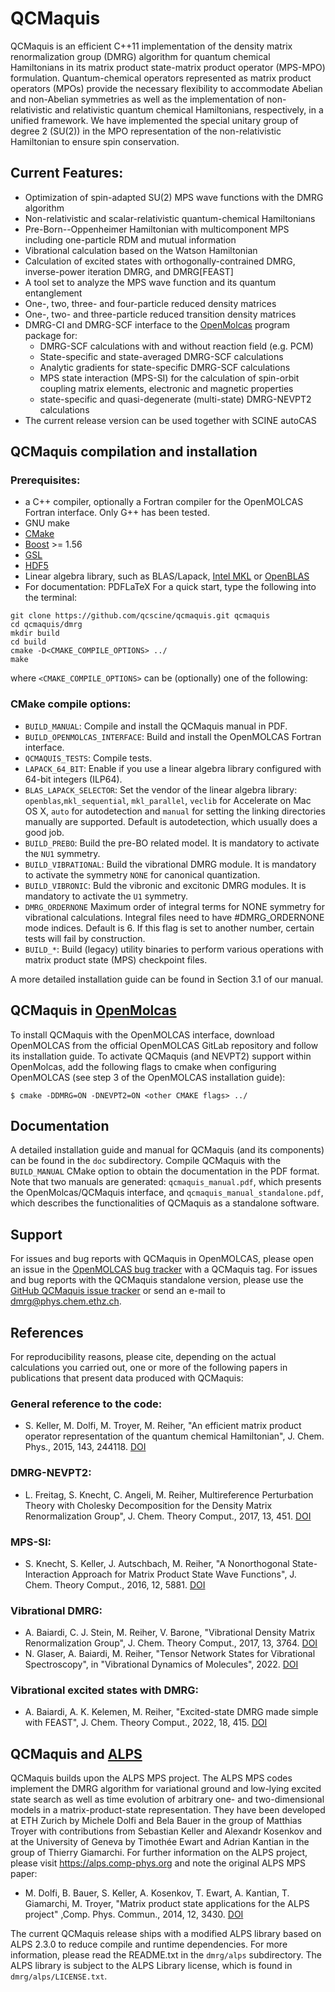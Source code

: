 # QCMaquis
QCMaquis is an efficient C++11 implementation of the density matrix renormalization group (DMRG) algorithm for quantum chemical Hamiltonians in its matrix product state-matrix product operator (MPS-MPO) formulation. Quantum-chemical operators represented as matrix product operators (MPOs) provide the necessary flexibility to accommodate Abelian and non-Abelian symmetries as well as the implementation of non-relativistic and relativistic quantum chemical Hamiltonians, respectively, in a unified framework. We have implemented the special unitary group of degree 2 (SU(2)) in the MPO representation of the non-relativistic Hamiltonian to ensure spin conservation.

## Current Features:
  - Optimization of spin-adapted SU(2) MPS wave functions with the DMRG algorithm
  - Non-relativistic and scalar-relativistic quantum-chemical Hamiltonians
  - Pre-Born--Oppenheimer Hamiltonian with multicomponent MPS including one-particle RDM and mutual information
  - Vibrational calculation based on the Watson Hamiltonian
  - Calculation of excited states with orthogonally-contrained DMRG, inverse-power iteration DMRG, and DMRG[FEAST]
  - A tool set to analyze the MPS wave function and its quantum entanglement
  - One-, two, three- and four-particle reduced density matrices
  - One-, two- and three-particle reduced transition density matrices
  - DMRG-CI and DMRG-SCF interface to the [OpenMolcas](https://gitlab.com/Molcas/OpenMolcas) program package for:
    - DMRG-SCF calculations with and without reaction field (e.g. PCM)
    - State-specific and state-averaged DMRG-SCF calculations
    - Analytic gradients for state-specific DMRG-SCF calculations
    - MPS state interaction (MPS-SI) for the calculation of spin-orbit coupling matrix elements, electronic and magnetic properties
    - state-specific and quasi-degenerate (multi-state) DMRG-NEVPT2 calculations
  - The current release version can be used together with SCINE autoCAS

## QCMaquis compilation and installation
### Prerequisites:
- a C++ compiler, optionally a Fortran compiler for the OpenMOLCAS Fortran interface. Only G++ has been tested.
- GNU make
- [CMake](https://cmake.org)
- [Boost](https://boost.org) >= 1.56
- [GSL](https://www.gnu.org/software/gsl/)
- [HDF5](https://www.hdfgroup.org/downloads/hdf5)
- Linear algebra library, such as BLAS/Lapack, [Intel MKL](https://software.intel.com/content/www/us/en/develop/tools/math-kernel-library.html) or [OpenBLAS](https://www.openblas.net/)
- For documentation: PDFLaTeX
For a quick start, type the following into the terminal:
```
git clone https://github.com/qcscine/qcmaquis.git qcmaquis
cd qcmaquis/dmrg
mkdir build
cd build
cmake -D<CMAKE_COMPILE_OPTIONS> ../
make
```
where `<CMAKE_COMPILE_OPTIONS>` can be (optionally) one of the following:

### CMake compile options:
- `BUILD_MANUAL`: Compile and install the QCMaquis manual in PDF.
- `BUILD_OPENMOLCAS_INTERFACE`: Build and install the OpenMOLCAS Fortran interface.
- `QCMAQUIS_TESTS`: Compile tests.
- `LAPACK_64_BIT`: Enable if you use a linear algebra library configured with 64-bit integers (ILP64).
- `BLAS_LAPACK_SELECTOR`: Set the vendor of the linear algebra library: `openblas`,`mkl_sequential`, `mkl_parallel`, `veclib` for Accelerate on Mac OS X, `auto` for autodetection and `manual` for setting the linking directories manually are supported. Default is autodetection, which usually does a good job.
- `BUILD_PREBO`: Build the pre-BO related model. It is mandatory to activate the `NU1` symmetry.
- `BUILD_VIBRATIONAL`: Build the vibrational DMRG module. It is mandatory to activate the symmetry `NONE` for canonical quantization.
- `BUILD_VIBRONIC`: Buld the vibronic and excitonic DMRG modules. It is mandatory to activate the `U1` symmetry.
- `DMRG_ORDERNONE` Maximum order of integral terms for NONE symmetry for vibrational calculations. Integral files need to have #DMRG_ORDERNONE mode indices. Default is 6. If this flag is set to another number, certain tests will fail by construction.
- `BUILD_*`: Build (legacy) utility binaries to perform various operations with matrix product state (MPS) checkpoint files.

A more detailed installation guide can be found in Section 3.1 of our manual.

## QCMaquis in [OpenMolcas](https://gitlab.com/Molcas/OpenMolcas)

To install QCMaquis with the OpenMOLCAS interface, download OpenMOLCAS from the official OpenMOLCAS GitLab repository and follow its installation guide. To activate QCMaquis (and NEVPT2) support within OpenMolcas, add the following flags to cmake when configuring OpenMOLCAS (see step 3 of the OpenMOLCAS installation guide):

```$ cmake -DDMRG=ON -DNEVPT2=ON <other CMAKE flags> ../```

## Documentation

A detailed installation guide and manual for QCMaquis (and its components) can be found in the `doc` subdirectory. Compile QCMaquis with the `BUILD_MANUAL` CMake option to obtain the documentation in the PDF format.
Note that two manuals are generated: `qcmaquis_manual.pdf`, which presents the OpenMolcas/QCMaquis interface, and `qcmaquis_manual_standalone.pdf`, which describes the functionalities of QCMaquis as a standalone software.

## Support

For issues and bug reports with QCMaquis in OpenMOLCAS, please open an issue in the [OpenMOLCAS bug tracker](https://gitlab.com/Molcas/OpenMolcas/-/issues) with a QCMaquis tag. For issues and bug reports with the QCMaquis standalone version, please use the [GitHub QCMaquis issue tracker](https://github.com/qcscine/qcmaquis/issues) or send an e-mail to dmrg@phys.chem.ethz.ch.

## References

For reproducibility reasons, please cite, depending on the actual calculations you carried out, one or more of the following papers in publications that present data produced with QCMaquis:

### General reference to the code:
  - S. Keller, M. Dolfi, M. Troyer, M. Reiher, "An efficient matrix product operator representation of the quantum chemical Hamiltonian", J. Chem. Phys., 2015, 143, 244118. [DOI](https://doi.org/10.1063/1.4939000)
### DMRG-NEVPT2:
  - L. Freitag, S. Knecht, C. Angeli, M. Reiher, Multireference Perturbation Theory with Cholesky Decomposition for the Density Matrix Renormalization Group", J. Chem. Theory Comput., 2017, 13, 451. [DOI](https://doi.org/10.1021/acs.jctc.6b00778)
### MPS-SI:
  - S. Knecht, S. Keller, J. Autschbach, M. Reiher, "A Nonorthogonal State-Interaction Approach for Matrix Product State Wave Functions", J. Chem. Theory Comput., 2016, 12, 5881. [DOI](https://doi.org/10.1021/acs.jctc.6b00889)
### Vibrational DMRG:
  - A. Baiardi, C. J. Stein, M. Reiher, V. Barone, "Vibrational Density Matrix Renormalization Group", J. Chem. Theory Comput., 2017, 13, 3764. [DOI](https://doi.org/10.1021/acs.jctc.7b00329)
  - N. Glaser, A. Baiardi, M. Reiher, "Tensor Network States for Vibrational Spectroscopy", in "Vibrational Dynamics of Molecules", 2022. [DOI](https://doi.org/10.1142/9789811237911_0003)
### Vibrational excited states with DMRG:
  - A. Baiardi, A. K. Kelemen, M. Reiher, "Excited-state DMRG made simple with FEAST", J. Chem. Theory Comput., 2022, 18, 415. [DOI](https://doi.org/10.1021/acs.jctc.1c00984) 

## QCMaquis and [ALPS](https://alps.comp-phys.org)
QCMaquis builds upon the ALPS MPS project. The ALPS MPS codes implement the DMRG algorithm for variational ground and low-lying excited state search as well as time evolution of arbitrary one- and two-dimensional models in a matrix-product-state representation. They have been developed at ETH Zurich by Michele Dolfi and Bela Bauer in the group of Matthias Troyer with contributions from Sebastian Keller and Alexandr Kosenkov and at the University of Geneva by Timothée Ewart and Adrian Kantian in the group of Thierry Giamarchi. For further information on the ALPS project, please visit https://alps.comp-phys.org and note the original ALPS MPS paper:
- M. Dolfi, B. Bauer, S. Keller, A. Kosenkov, T. Ewart, A. Kantian, T. Giamarchi, M. Troyer, "Matrix product state applications for the ALPS project" ,Comp. Phys. Commun., 2014, 12, 3430. [DOI](https://doi.org/10.1016/j.cpc.2014.08.019)

The current QCMaquis release ships with a modified ALPS library based on ALPS 2.3.0 to reduce compile and runtime dependencies. For more information, please read the README.txt in the `dmrg/alps` subdirectory. The ALPS library is subject to the ALPS Library license, which is found in `dmrg/alps/LICENSE.txt`.
